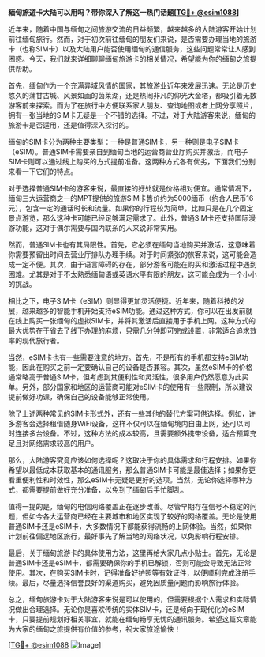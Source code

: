 **緬甸旅遊卡大陆可以用吗？带你深入了解这一热门话题[[TG💪+ @esim1088](https://t.me/s/esim1088)]**

近年来，随着中国与缅甸之间旅游交流的日益频繁，越来越多的大陆游客开始计划前往缅甸旅行。然而，对于初次前往缅甸的朋友们来说，是否需要办理当地的旅游卡（也称SIM卡）以及大陆用户能否使用缅甸的通信服务，这些问题常常让人感到困惑。今天，我们就来详细聊聊缅甸旅游卡的相关情况，希望能为你的缅甸之旅提供帮助。

首先，缅甸作为一个充满异域风情的国家，其旅游业近年来发展迅速。无论是历史悠久的蒲甘古城、风景如画的茵莱湖，还是热闹非凡的仰光大金塔，都吸引着无数游客前来探索。而为了在旅行中方便联系家人朋友、查询地图或者上网分享照片，拥有一张当地的SIM卡无疑是一个不错的选择。不过，对于大陆游客来说，缅甸的旅游卡是否适用，还是值得深入探讨的。

缅甸的SIM卡分为两种主要类型：一种是普通SIM卡，另一种则是电子SIM卡（eSIM）。普通SIM卡需要亲自到缅甸当地的运营商营业厅购买并激活，而电子SIM卡则可以通过线上购买的方式提前准备。这两种方式各有优劣，下面我们分别来看一下它们的特点。

对于选择普通SIM卡的游客来说，最直接的好处就是价格相对便宜。通常情况下，缅甸三大运营商之一的MPT提供的旅游SIM卡售价约为5000缅币（约合人民币16元），包含一定的通话时长和流量。如果你的行程较为简单，比如只是在几个固定景点游览，那么这种卡可能已经足够满足需求了。此外，普通SIM卡还支持国际漫游功能，这对于偶尔需要与国内联系的人来说非常实用。

然而，普通SIM卡也有其局限性。首先，它必须在缅甸当地购买并激活，这意味着你需要预留出时间去营业厅排队办理手续。对于时间紧张的旅客来说，这可能会造成一定不便。其次，由于语言障碍的存在，部分游客可能在购买和激活过程中遇到困难。尤其是对于不太熟悉缅甸语或英语水平有限的朋友，这可能会成为一个小小的挑战。

相比之下，电子SIM卡（eSIM）则显得更加灵活便捷。近年来，随着科技的发展，越来越多的智能手机开始支持eSIM功能。通过这种方式，你可以在出发前就在线上购买一张缅甸的虚拟SIM卡，并将其激活后直接用于手机上网。这种方式的最大优势在于省去了线下办理的麻烦，只需几分钟即可完成设置，非常适合追求效率的现代旅行者。

当然，eSIM卡也有一些需要注意的地方。首先，不是所有的手机都支持eSIM功能，因此在购买之前一定要确认自己的设备是否兼容。其次，虽然eSIM卡的价格通常略高于普通SIM卡，但考虑到其便利性和灵活性，很多用户仍然愿意为此买单。另外，部分国家和地区的运营商可能对eSIM卡的使用有一些限制，所以建议提前做好功课，确保自己的设备能够正常使用。

除了上述两种常见的SIM卡形式外，还有一些其他的替代方案可供选择。例如，许多游客会选择租借随身WiFi设备，这样不仅可以在缅甸境内自由上网，还可以同时连接多台设备。不过，这种方法的成本较高，且需要额外携带设备，适合预算充足且对网络需求较高的用户。

那么，大陆游客究竟应该如何选择呢？这取决于你的具体需求和行程安排。如果你希望以最低成本获取基本的通讯服务，那么普通SIM卡可能是最佳选择；如果你更看重便利性和时效性，那么eSIM卡无疑是更好的选项。当然，无论你选择哪种方式，都需要提前做好充分准备，以免到了缅甸后手忙脚乱。

值得一提的是，缅甸的电信网络覆盖正在逐步改善。尽管早期存在信号不稳定的问题，但如今各大运营商已经在主要城市和地区实现了较好的网络覆盖。无论是使用普通SIM卡还是eSIM卡，大多数情况下都能获得流畅的上网体验。当然，如果你计划前往偏远地区旅行，最好事先了解当地的网络状况，以免影响行程安排。

最后，关于缅甸旅游卡的具体使用方法，这里再给大家几点小贴士。首先，无论是普通SIM卡还是eSIM卡，都需要确保你的手机已解锁，否则可能会导致无法正常使用。其次，在购买SIM卡时，记得准备好护照等有效证件，以便顺利完成注册手续。最后，尽量选择信誉良好的渠道购买，避免因质量问题而影响旅行体验。

总之，缅甸旅游卡对于大陆游客来说是可以使用的，但需要根据个人需求和实际情况做出合理选择。无论你是喜欢传统的实体SIM卡，还是倾向于现代化的eSIM卡，只要提前规划好相关事宜，就能在缅甸畅享无忧的通讯服务。希望这篇文章能为大家的缅甸之旅提供有价值的参考，祝大家旅途愉快！

[[TG💪+ @esim1088](https://t.me/s/esim1088) ![Image](https://i.postimg.cc/4NQfJmqS/Snipaste-2025-05-13-00-14-12.png)]